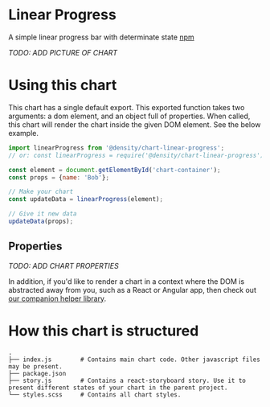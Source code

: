# Linear Progress
A simple linear progress bar with determinate state [npm](https://npmjs.com/@density/chart-linear-progress)

*TODO: ADD PICTURE OF CHART*

# Using this chart
This chart has a single default export. This exported function takes two arguments: a dom element,
and an object full of properties. When called, this chart will render the chart inside the given DOM
element. See the below example.

```javascript
import linearProgress from '@density/chart-linear-progress';
// or: const linearProgress = require('@density/chart-linear-progress').default;

const element = document.getElementById('chart-container');
const props = {name: 'Bob'};

// Make your chart
const updateData = linearProgress(element);

// Give it new data
updateData(props);
```

## Properties

*TODO: ADD CHART PROPERTIES*

In addition, if you'd like to render a chart in a context where the DOM is abstracted away from you,
such as a React or Angular app, then check out [our companion helper library](https://github.com/DensityCo/charts#hold-on-then-how-do-i-render-my-chart-in-my-react-app).

# How this chart is structured
```
.
├── index.js        # Contains main chart code. Other javascript files may be present.
├── package.json
├── story.js        # Contains a react-storyboard story. Use it to present different states of your chart in the parent project.
└── styles.scss     # Contains all chart styles.
```
